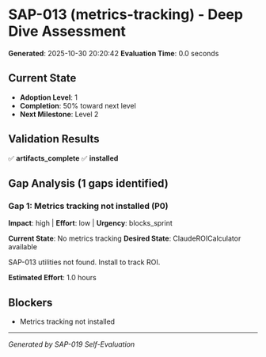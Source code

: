 # SAP-013 (metrics-tracking) - Deep Dive Assessment
**Generated**: 2025-10-30 20:20:42
**Evaluation Time**: 0.0 seconds

## Current State
- **Adoption Level**: 1
- **Completion**: 50% toward next level
- **Next Milestone**: Level 2

## Validation Results
✅ **artifacts_complete**
✅ **installed**

## Gap Analysis (1 gaps identified)

### Gap 1: Metrics tracking not installed (P0)
**Impact**: high | **Effort**: low | **Urgency**: blocks_sprint

**Current State**: No metrics tracking
**Desired State**: ClaudeROICalculator available

SAP-013 utilities not found. Install to track ROI.

**Estimated Effort**: 1.0 hours

## Blockers
- Metrics tracking not installed

---
*Generated by SAP-019 Self-Evaluation*